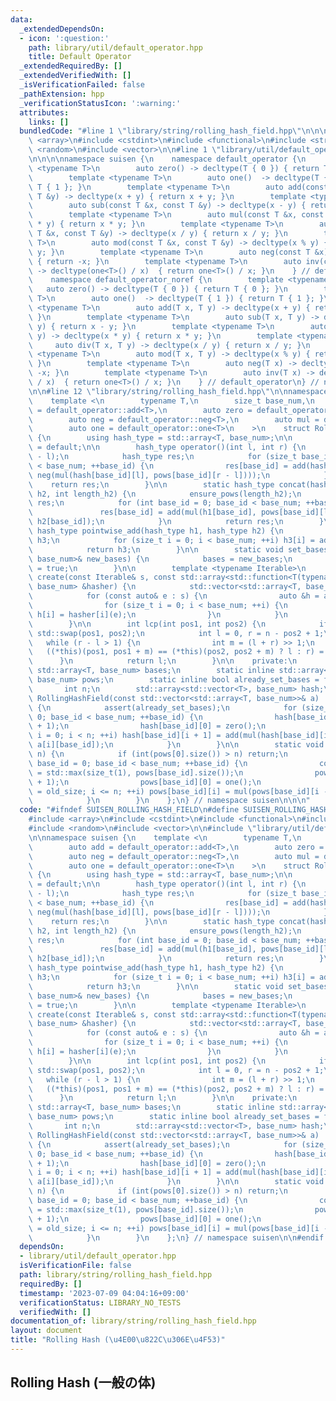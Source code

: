```yaml
---
data:
  _extendedDependsOn:
  - icon: ':question:'
    path: library/util/default_operator.hpp
    title: Default Operator
  _extendedRequiredBy: []
  _extendedVerifiedWith: []
  _isVerificationFailed: false
  _pathExtension: hpp
  _verificationStatusIcon: ':warning:'
  attributes:
    links: []
  bundledCode: "#line 1 \"library/string/rolling_hash_field.hpp\"\n\n\n\n#include\
    \ <array>\n#include <cstdint>\n#include <functional>\n#include <string>\n#include\
    \ <random>\n#include <vector>\n\n#line 1 \"library/util/default_operator.hpp\"\
    \n\n\n\nnamespace suisen {\n    namespace default_operator {\n        template\
    \ <typename T>\n        auto zero() -> decltype(T { 0 }) { return T { 0 }; }\n\
    \        template <typename T>\n        auto one()  -> decltype(T { 1 }) { return\
    \ T { 1 }; }\n        template <typename T>\n        auto add(const T &x, const\
    \ T &y) -> decltype(x + y) { return x + y; }\n        template <typename T>\n\
    \        auto sub(const T &x, const T &y) -> decltype(x - y) { return x - y; }\n\
    \        template <typename T>\n        auto mul(const T &x, const T &y) -> decltype(x\
    \ * y) { return x * y; }\n        template <typename T>\n        auto div(const\
    \ T &x, const T &y) -> decltype(x / y) { return x / y; }\n        template <typename\
    \ T>\n        auto mod(const T &x, const T &y) -> decltype(x % y) { return x %\
    \ y; }\n        template <typename T>\n        auto neg(const T &x) -> decltype(-x)\
    \ { return -x; }\n        template <typename T>\n        auto inv(const T &x)\
    \ -> decltype(one<T>() / x)  { return one<T>() / x; }\n    } // default_operator\n\
    \    namespace default_operator_noref {\n        template <typename T>\n     \
    \   auto zero() -> decltype(T { 0 }) { return T { 0 }; }\n        template <typename\
    \ T>\n        auto one()  -> decltype(T { 1 }) { return T { 1 }; }\n        template\
    \ <typename T>\n        auto add(T x, T y) -> decltype(x + y) { return x + y;\
    \ }\n        template <typename T>\n        auto sub(T x, T y) -> decltype(x -\
    \ y) { return x - y; }\n        template <typename T>\n        auto mul(T x, T\
    \ y) -> decltype(x * y) { return x * y; }\n        template <typename T>\n   \
    \     auto div(T x, T y) -> decltype(x / y) { return x / y; }\n        template\
    \ <typename T>\n        auto mod(T x, T y) -> decltype(x % y) { return x % y;\
    \ }\n        template <typename T>\n        auto neg(T x) -> decltype(-x) { return\
    \ -x; }\n        template <typename T>\n        auto inv(T x) -> decltype(one<T>()\
    \ / x)  { return one<T>() / x; }\n    } // default_operator\n} // namespace suisen\n\
    \n\n#line 12 \"library/string/rolling_hash_field.hpp\"\n\nnamespace suisen {\n\
    \    template <\n        typename T,\n        size_t base_num,\n        auto add\
    \ = default_operator::add<T>,\n        auto zero = default_operator::zero<T>,\n\
    \        auto neg = default_operator::neg<T>,\n        auto mul = default_operator::mul<T>,\n\
    \        auto one = default_operator::one<T>\n    >\n    struct RollingHashField\
    \ {\n        using hash_type = std::array<T, base_num>;\n\n        RollingHashField()\
    \ = default;\n\n        hash_type operator()(int l, int r) {\n            ensure_pows(r\
    \ - l);\n            hash_type res;\n            for (size_t base_id = 0; base_id\
    \ < base_num; ++base_id) {\n                res[base_id] = add(hash[base_id][r],\
    \ neg(mul(hash[base_id][l], pows[base_id][r - l])));\n            }\n        \
    \    return res;\n        }\n\n        static hash_type concat(hash_type h1, hash_type\
    \ h2, int length_h2) {\n            ensure_pows(length_h2);\n            hash_type\
    \ res;\n            for (int base_id = 0; base_id < base_num; ++base_id) {\n \
    \               res[base_id] = add(mul(h1[base_id], pows[base_id][length_h2]),\
    \ h2[base_id]);\n            }\n            return res;\n        }\n        static\
    \ hash_type pointwise_add(hash_type h1, hash_type h2) {\n            hash_type\
    \ h3;\n            for (size_t i = 0; i < base_num; ++i) h3[i] = add(h1[i], h2[i]);\n\
    \            return h3;\n        }\n\n        static void set_bases(const std::array<T,\
    \ base_num>& new_bases) {\n            bases = new_bases;\n            already_set_bases\
    \ = true;\n        }\n\n        template <typename Iterable>\n        static RollingHashField\
    \ create(const Iterable& s, const std::array<std::function<T(typename Iterable::value_type)>,\
    \ base_num> &hasher) {\n            std::vector<std::array<T, base_num>> a;\n\
    \            for (const auto& e : s) {\n                auto &h = a.emplace_back();\n\
    \                for (size_t i = 0; i < base_num; ++i) {\n                   \
    \ h[i] = hasher[i](e);\n                }\n            }\n            return RollingHashField(a);\n\
    \        }\n\n        int lcp(int pos1, int pos2) {\n            if (pos1 > pos2)\
    \ std::swap(pos1, pos2);\n            int l = 0, r = n - pos2 + 1;\n         \
    \   while (r - l > 1) {\n                int m = (l + r) >> 1;\n             \
    \   ((*this)(pos1, pos1 + m) == (*this)(pos2, pos2 + m) ? l : r) = m;\n      \
    \      }\n            return l;\n        }\n\n    private:\n        static inline\
    \ std::array<T, base_num> bases;\n        static inline std::array<std::vector<T>,\
    \ base_num> pows;\n        static inline bool already_set_bases = false;\n\n \
    \       int n;\n        std::array<std::vector<T>, base_num> hash;\n\n       \
    \ RollingHashField(const std::vector<std::array<T, base_num>>& a) : n(a.size())\
    \ {\n            assert(already_set_bases);\n            for (size_t base_id =\
    \ 0; base_id < base_num; ++base_id) {\n                hash[base_id].resize(n\
    \ + 1);\n                hash[base_id][0] = zero();\n                for (int\
    \ i = 0; i < n; ++i) hash[base_id][i + 1] = add(mul(hash[base_id][i], bases[base_id]),\
    \ a[i][base_id]);\n            }\n        }\n\n        static void ensure_pows(int\
    \ n) {\n            if (int(pows[0].size()) > n) return;\n            for (size_t\
    \ base_id = 0; base_id < base_num; ++base_id) {\n                const int old_size\
    \ = std::max(size_t(1), pows[base_id].size());\n                pows[base_id].resize(n\
    \ + 1);\n                pows[base_id][0] = one();\n                for (int i\
    \ = old_size; i <= n; ++i) pows[base_id][i] = mul(pows[base_id][i - 1], bases[base_id]);\n\
    \            }\n        }\n    };\n} // namespace suisen\n\n\n"
  code: "#ifndef SUISEN_ROLLING_HASH_FIELD\n#define SUISEN_ROLLING_HASH_FIELD\n\n\
    #include <array>\n#include <cstdint>\n#include <functional>\n#include <string>\n\
    #include <random>\n#include <vector>\n\n#include \"library/util/default_operator.hpp\"\
    \n\nnamespace suisen {\n    template <\n        typename T,\n        size_t base_num,\n\
    \        auto add = default_operator::add<T>,\n        auto zero = default_operator::zero<T>,\n\
    \        auto neg = default_operator::neg<T>,\n        auto mul = default_operator::mul<T>,\n\
    \        auto one = default_operator::one<T>\n    >\n    struct RollingHashField\
    \ {\n        using hash_type = std::array<T, base_num>;\n\n        RollingHashField()\
    \ = default;\n\n        hash_type operator()(int l, int r) {\n            ensure_pows(r\
    \ - l);\n            hash_type res;\n            for (size_t base_id = 0; base_id\
    \ < base_num; ++base_id) {\n                res[base_id] = add(hash[base_id][r],\
    \ neg(mul(hash[base_id][l], pows[base_id][r - l])));\n            }\n        \
    \    return res;\n        }\n\n        static hash_type concat(hash_type h1, hash_type\
    \ h2, int length_h2) {\n            ensure_pows(length_h2);\n            hash_type\
    \ res;\n            for (int base_id = 0; base_id < base_num; ++base_id) {\n \
    \               res[base_id] = add(mul(h1[base_id], pows[base_id][length_h2]),\
    \ h2[base_id]);\n            }\n            return res;\n        }\n        static\
    \ hash_type pointwise_add(hash_type h1, hash_type h2) {\n            hash_type\
    \ h3;\n            for (size_t i = 0; i < base_num; ++i) h3[i] = add(h1[i], h2[i]);\n\
    \            return h3;\n        }\n\n        static void set_bases(const std::array<T,\
    \ base_num>& new_bases) {\n            bases = new_bases;\n            already_set_bases\
    \ = true;\n        }\n\n        template <typename Iterable>\n        static RollingHashField\
    \ create(const Iterable& s, const std::array<std::function<T(typename Iterable::value_type)>,\
    \ base_num> &hasher) {\n            std::vector<std::array<T, base_num>> a;\n\
    \            for (const auto& e : s) {\n                auto &h = a.emplace_back();\n\
    \                for (size_t i = 0; i < base_num; ++i) {\n                   \
    \ h[i] = hasher[i](e);\n                }\n            }\n            return RollingHashField(a);\n\
    \        }\n\n        int lcp(int pos1, int pos2) {\n            if (pos1 > pos2)\
    \ std::swap(pos1, pos2);\n            int l = 0, r = n - pos2 + 1;\n         \
    \   while (r - l > 1) {\n                int m = (l + r) >> 1;\n             \
    \   ((*this)(pos1, pos1 + m) == (*this)(pos2, pos2 + m) ? l : r) = m;\n      \
    \      }\n            return l;\n        }\n\n    private:\n        static inline\
    \ std::array<T, base_num> bases;\n        static inline std::array<std::vector<T>,\
    \ base_num> pows;\n        static inline bool already_set_bases = false;\n\n \
    \       int n;\n        std::array<std::vector<T>, base_num> hash;\n\n       \
    \ RollingHashField(const std::vector<std::array<T, base_num>>& a) : n(a.size())\
    \ {\n            assert(already_set_bases);\n            for (size_t base_id =\
    \ 0; base_id < base_num; ++base_id) {\n                hash[base_id].resize(n\
    \ + 1);\n                hash[base_id][0] = zero();\n                for (int\
    \ i = 0; i < n; ++i) hash[base_id][i + 1] = add(mul(hash[base_id][i], bases[base_id]),\
    \ a[i][base_id]);\n            }\n        }\n\n        static void ensure_pows(int\
    \ n) {\n            if (int(pows[0].size()) > n) return;\n            for (size_t\
    \ base_id = 0; base_id < base_num; ++base_id) {\n                const int old_size\
    \ = std::max(size_t(1), pows[base_id].size());\n                pows[base_id].resize(n\
    \ + 1);\n                pows[base_id][0] = one();\n                for (int i\
    \ = old_size; i <= n; ++i) pows[base_id][i] = mul(pows[base_id][i - 1], bases[base_id]);\n\
    \            }\n        }\n    };\n} // namespace suisen\n\n#endif // SUISEN_ROLLING_HASH_FIELD\n"
  dependsOn:
  - library/util/default_operator.hpp
  isVerificationFile: false
  path: library/string/rolling_hash_field.hpp
  requiredBy: []
  timestamp: '2023-07-09 04:04:16+09:00'
  verificationStatus: LIBRARY_NO_TESTS
  verifiedWith: []
documentation_of: library/string/rolling_hash_field.hpp
layout: document
title: "Rolling Hash (\u4E00\u822C\u306E\u4F53)"
---
```

## Rolling Hash (一般の体)
